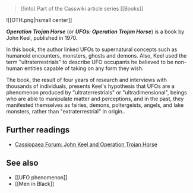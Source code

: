 > [!info] Part of the Casswiki article series [[Books]]

![[OTH.png|hsmall center]]


_**Operation Trojan Horse**_ (or _**UFOs: Operation Trojan Horse**_) is a book by John Keel, published in 1970.

In this book, the author linked UFOs to supernatural concepts such as humanoid encounters, monsters, ghosts and demons. Also, Keel used the term "ultraterrestrials" to describe UFO occupants he believed to be non-human entities capable of taking on any form they wish.

The book, the result of four years of research and interviews with thousands of individuals, presents Keel's hypothesis that UFOs are a phenomenon produced by "ultraterrestrials" or "ultradimensional", beings who are able to manipulate matter and perceptions, and in the past, they manifested themselves as fairies, demons, poltergeists, angels, and lake monsters, rather than "extraterrestrial" in origin..

Further readings
----------------

*   [Cassiopaea Forum: John Keel and Operation Trojan Horse](https://cassiopaea.org/forum/index.php/topic,12736.0.html)

See also
--------

*   [[UFO phenomenon]]
*   [[Men in Black]]